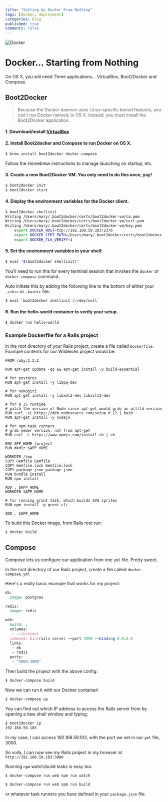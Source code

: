 ```yaml
---
title: "Setting Up Docker From Nothing"
tags: [docker, deployment]
categories: blog
published: true
comments: false
---
```


![Docker](/images/posts/docker.png)

# Docker... Starting from Nothing

On OS X, you will need Three applications... VirtualBox, Boot2Docker and Compose.

## Boot2Docker

> Because the Docker daemon uses Linux-specific kernel features, you can't run Docker natively in OS X. Instead, you must install the Boot2Docker application.

#### 1. Download/install [VirtualBox](https://www.virtualbox.org/wiki/Downloads)

#### 2. Install Boot2docker and Compose to run Docker on OS X.

```bash
$ brew install boot2docker docker-compose
```

Follow the Homebrew instructions to manage launching on startup, etc.

#### 3. Create a new Boot2Docker VM. You only need to do this once, yay!

```bash
$ boot2docker init
$ boot2docker start
```

#### 4. Display the environment variables for the Docker client.

```bash
$ boot2docker shellinit
Writing /Users/mary/.boot2docker/certs/boot2docker-vm/ca.pem
Writing /Users/mary/.boot2docker/certs/boot2docker-vm/cert.pem
Writing /Users/mary/.boot2docker/certs/boot2docker-vm/key.pem
    export DOCKER_HOST=tcp://192.168.59.103:2376
    export DOCKER_CERT_PATH=/Users/mary/.boot2docker/certs/boot2docker-vm
    export DOCKER_TLS_VERIFY=1
```

#### 5. Set the environment variables in your shell:

```bash
$ eval "$(boot2docker shellinit)"
```

You’ll need to run this for every terminal session that invokes the `docker` or `docker-compose` command.

Auto initiate this by adding the following line to the bottom of either your `.zshrc` or `.bashrc` file:

```bash
$ eval `boot2docker shellinit 2>/dev/null`
```

#### 6. Run the hello-world container to verify your setup.

```bash
$ docker run hello-world
```

### Example Dockerfile for a Rails project

In the root directory of your Rails project, create a file called `Dockerfile`. Example contents for our Wildeisen project would be:

```docker
FROM ruby:2.2.2

RUN apt-get update -qq && apt-get install -y build-essential

# for postgres
RUN apt-get install -y libpq-dev

# for nokogiri
RUN apt-get install -y libxml2-dev libxslt1-dev

# for a JS runtime
# patch the version of Node since apt-get would grab an olllld version
RUN curl -sL https://deb.nodesource.com/setup_0.12 | bash -
RUN apt-get install -y nodejs

# for npm task runners
# grab newer version, not from apt-get
RUN curl -L https://www.npmjs.com/install.sh | sh

ENV APP_HOME /project
RUN mkdir $APP_HOME

WORKDIR /tmp
COPY Gemfile Gemfile
COPY Gemfile.lock Gemfile.lock
COPY package.json package.json
RUN bundle install
RUN npm install

ADD . $APP_HOME
WORKDIR $APP_HOME

# for running grunt task, which builds SVG sprites
RUN npm install -g grunt-cli

ADD . $APP_HOME
```

To build this Docker image, from Rails root run:

```bash
$ docker build .
```

## Compose

Compose lets us configure our application from one `yml` file. Pretty sweet.

In the root directory of our Rails project, create a file called `docker-compose.yml`

Here's a really basic example that works for my project:

```ruby
db:
  image: postgres

redis:
  image: redis

web:
  build: .
  volumes:
   - .:/project
  command: bin/rails server --port 3000 --binding 0.0.0.0
  links:
   - db
   - redis
  ports:
   - "3000:3000"

```

Then build the project with the above config:

```bash
$ docker-compose build
```

Now we can run it with our Docker container!

```bash
$ docker-compose up
```

You can find out which IP address to access the Rails server from by opening a new shell window and typing:

```bash
$ boot2docker ip
192.168.59.103
```

In my case, I can access 192.168.59.103, with the port we set in our `yml` file, 3000.

So voila, I can now see my Rails project in my browser at `http://192.168.59.103:3000`

Running `npm` watch/build tasks is easy too.

```bash
$ docker-compose run web npm run watch
```

```bash
$ docker-compose run web npm run build
```

or whatever task runners you have defined in your `package.json` file.
